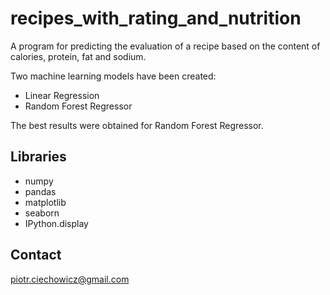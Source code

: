 # recipes_with_rating_and_nutrition

A program for predicting the evaluation of a recipe based on the content of calories, protein, fat and sodium.

Two machine learning models have been created:

- Linear Regression
- Random Forest Regressor

The best results were obtained for Random Forest Regressor.

## Libraries

- numpy
- pandas
- matplotlib
- seaborn
- IPython.display


## Contact

piotr.ciechowicz@gmail.com
